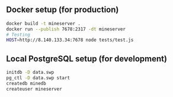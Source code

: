 ## Docker setup (for production)
```sh
docker build -t mineserver .
docker run --publish 7678:2317 -dt mineserver
# Testing
HOST=http://8.140.133.34:7678 node tests/test.js
```

## Local PostgreSQL setup (for development)
```sh
initdb -D data.swp
pg_ctl -D data.swp start
createdb minedb
createuser mineserver
```
